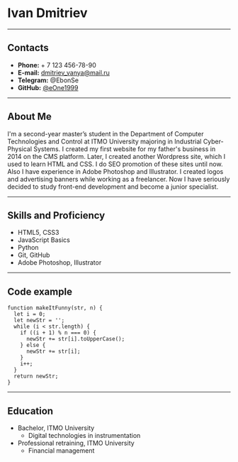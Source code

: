 # Ivan Dmitriev
---
## Contacts
* **Phone:** + 7 123 456-78-90
* **E-mail:** dmitriev_vanya@mail.ru
* **Telegram:** @EbonSe
* **GitHub:** [@eOne1999](https://github.com/eOne1999 "GitHub")
---
## About Me
I'm a second-year master’s student in the Department of Computer Technologies and Control at ITMO University majoring in Industrial Cyber-Physical Systems. 
I created my first website for my father's business in 2014 on the CMS platform. Later, I created another Wordpress site, which I used to learn HTML and CSS. I do SEO promotion of these sites until now. Also I have experience in Adobe Photoshop and Illustrator. I created logos and advertising banners while working as a freelancer.
Now I have seriously decided to study front-end development and become a junior specialist.

---
## Skills and Proficiency
* HTML5, CSS3
* JavaScript Basics
* Python
* Git, GitHub
* Adobe Photoshop, Illustrator
---
## Code example
```
function makeItFunny(str, n) {
  let i = 0;
  let newStr = '';
  while (i < str.length) {
    if ((i + 1) % n === 0) {
      newStr += str[i].toUpperCase();
    } else {
      newStr += str[i];
    }
    i++;
  }
  return newStr;
}
```
---
## Education
* Bachelor, ITMO University
    + Digital technologies in instrumentation
* Professional retraining, ITMO University
    + Financial management
